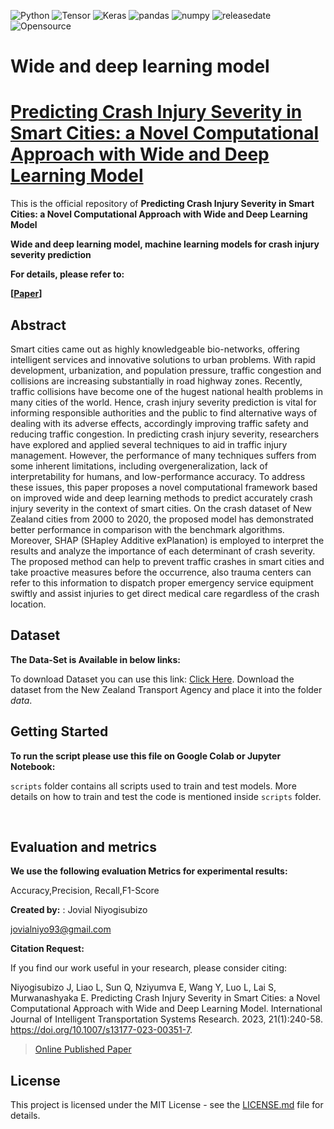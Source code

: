 ![Python](https://img.shields.io/badge/python-v3.7-blue)
![Tensor](https://img.shields.io/badge/TensorFlow-V2.9.1-orange)
![Keras](https://img.shields.io/badge/Keras-V2.7-brightgreen)
![pandas](https://img.shields.io/badge/Pandas-V1.4.2-ff69b4)
![numpy](https://img.shields.io/badge/%E2%80%8ENumpy-V1.20.2-success)
![releasedate](https://img.shields.io/badge/release%20date-June%232026-red)
![Opensource](https://img.shields.io/badge/OpenSource-Yes!-6f42c1)

# Wide and deep learning model

# [Predicting Crash Injury Severity in Smart Cities: a Novel Computational Approach with Wide and Deep Learning Model](https://www.researchgate.net/profile/Jovial-Niyogisubizo/publication/369013545_Predicting_Crash_Injury_Severity_in_Smart_Cities_a_Novel_Computational_Approach_with_Wide_and_Deep_Learning_Model/links/64058c990cf1030a5677708b/Predicting-Crash-Injury-Severity-in-Smart-Cities-a-Novel-Computational-Approach-with-Wide-and-Deep-Learning-Model.pdf)


This is the official repository of **Predicting Crash Injury Severity in Smart Cities: a Novel Computational Approach with Wide and Deep Learning Model** 


**Wide and deep learning model, machine learning models for crash injury severity prediction** <br />



**For details, please refer to:**

**[[Paper](https://www.researchgate.net/profile/Jovial-Niyogisubizo/publication/369013545_Predicting_Crash_Injury_Severity_in_Smart_Cities_a_Novel_Computational_Approach_with_Wide_and_Deep_Learning_Model/links/64058c990cf1030a5677708b/Predicting-Crash-Injury-Severity-in-Smart-Cities-a-Novel-Computational-Approach-with-Wide-and-Deep-Learning-Model.pdf)]** 



## Abstract

Smart cities came out as highly knowledgeable bio-networks, offering intelligent services and innovative solutions to urban problems. With rapid development, urbanization, and population pressure, traffic congestion and collisions are increasing substantially in road highway zones. Recently, traffic collisions have become one of the hugest national health problems in many cities of the world. Hence, crash injury severity prediction is vital for informing responsible authorities and the public to find alternative ways of dealing with its adverse effects, accordingly improving traffic safety and reducing traffic congestion. In predicting crash injury severity, researchers have explored and applied several techniques to aid in traffic injury management. However, the performance of many techniques suffers from some inherent limitations, including overgeneralization, lack of interpretability for humans, and low-performance accuracy. To address these issues, this paper proposes a novel computational framework based on improved wide and deep learning methods to predict accurately crash injury severity in the context of smart cities. On the crash dataset of New Zealand cities from 2000 to 2020, the proposed model has demonstrated better performance in comparison with the benchmark algorithms. Moreover, SHAP (SHapley Additive exPlanation) is employed to interpret the results and analyze the importance of each determinant of crash severity. The proposed method can help to prevent traffic crashes in smart cities and take proactive measures before the occurrence, also trauma centers can refer to this information to dispatch proper emergency service equipment swiftly and assist injuries to get direct medical care regardless of the crash location.


## Dataset

**The Data-Set is Available in below links:**

To download Dataset you can use this link: [Click Here](https://opendata-nzta.opendata.arcgis.com/datasets/crash-analysis-system-cas-data-1/data?geometry=-123.833%2C-60.014%2C113.296%2C-13.825 ). Download the dataset from the New Zealand Transport Agency and place it into the folder *data*.	


## Getting Started

**To run the script please use this file on Google Colab or Jupyter Notebook:**


```scripts``` folder contains all scripts used to train and test models. More details on how to train and test the code is mentioned inside ```scripts``` folder.

<br/>

## Evaluation and metrics

**We use the following evaluation Metrics for experimental results:**

 Accuracy,Precision, Recall,F1-Score


**Created by:** : Jovial Niyogisubizo 

jovialniyo93@gmail.com


**Citation Request:** 

If you find our work useful in your research, please consider citing:

Niyogisubizo J, Liao L, Sun Q, Nziyumva E, Wang Y, Luo L, Lai S, Murwanashyaka E. Predicting Crash Injury Severity in Smart Cities: a Novel Computational Approach with Wide and Deep Learning Model. International Journal of Intelligent Transportation Systems Research. 2023, 21(1):240-58. https://doi.org/10.1007/s13177-023-00351-7.


>[Online Published Paper](https://www.researchgate.net/profile/Jovial-Niyogisubizo/publication/369013545_Predicting_Crash_Injury_Severity_in_Smart_Cities_a_Novel_Computational_Approach_with_Wide_and_Deep_Learning_Model/links/64058c990cf1030a5677708b/Predicting-Crash-Injury-Severity-in-Smart-Cities-a-Novel-Computational-Approach-with-Wide-and-Deep-Learning-Model.pdf)




## License ##
This project is licensed under the MIT License - see the [LICENSE.md](LICENSE.md) file for details.



  
